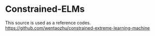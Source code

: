 # Constrained-ELMs

This source is used as a reference codes.
https://github.com/wentaozhu/constrained-extreme-learning-machine

